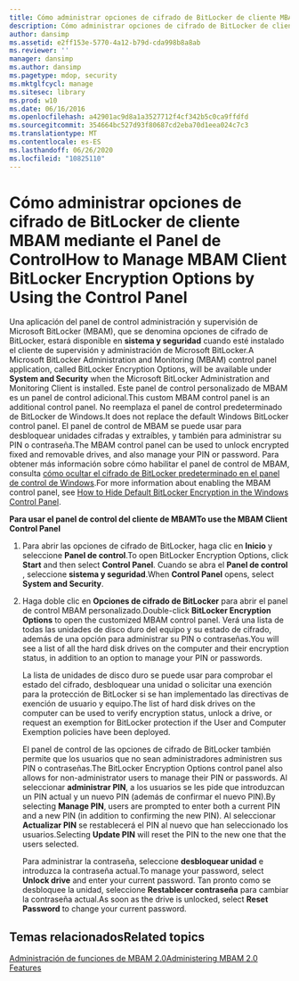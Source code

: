 ```yaml
---
title: Cómo administrar opciones de cifrado de BitLocker de cliente MBAM mediante el Panel de Control
description: Cómo administrar opciones de cifrado de BitLocker de cliente MBAM mediante el Panel de Control
author: dansimp
ms.assetid: e2ff153e-5770-4a12-b79d-cda998b8a8ab
ms.reviewer: ''
manager: dansimp
ms.author: dansimp
ms.pagetype: mdop, security
ms.mktglfcycl: manage
ms.sitesec: library
ms.prod: w10
ms.date: 06/16/2016
ms.openlocfilehash: a42901ac9d8a1a3527712f4cf342b5c0ca9ffdfd
ms.sourcegitcommit: 354664bc527d93f80687cd2eba70d1eea024c7c3
ms.translationtype: MT
ms.contentlocale: es-ES
ms.lasthandoff: 06/26/2020
ms.locfileid: "10825110"
---
```

# <span data-ttu-id="c6eb5-103">Cómo administrar opciones de cifrado de BitLocker de cliente MBAM mediante el Panel de Control</span><span class="sxs-lookup"><span data-stu-id="c6eb5-103">How to Manage MBAM Client BitLocker Encryption Options by Using the Control Panel</span></span>


<span data-ttu-id="c6eb5-104">Una aplicación del panel de control administración y supervisión de Microsoft BitLocker (MBAM), que se denomina opciones de cifrado de BitLocker, estará disponible en **sistema y seguridad** cuando esté instalado el cliente de supervisión y administración de Microsoft BitLocker.</span><span class="sxs-lookup"><span data-stu-id="c6eb5-104">A Microsoft BitLocker Administration and Monitoring (MBAM) control panel application, called BitLocker Encryption Options, will be available under **System and Security** when the Microsoft BitLocker Administration and Monitoring Client is installed.</span></span> <span data-ttu-id="c6eb5-105">Este panel de control personalizado de MBAM es un panel de control adicional.</span><span class="sxs-lookup"><span data-stu-id="c6eb5-105">This custom MBAM control panel is an additional control panel.</span></span> <span data-ttu-id="c6eb5-106">No reemplaza el panel de control predeterminado de BitLocker de Windows.</span><span class="sxs-lookup"><span data-stu-id="c6eb5-106">It does not replace the default Windows BitLocker control panel.</span></span> <span data-ttu-id="c6eb5-107">El panel de control de MBAM se puede usar para desbloquear unidades cifradas y extraíbles, y también para administrar su PIN o contraseña.</span><span class="sxs-lookup"><span data-stu-id="c6eb5-107">The MBAM control panel can be used to unlock encrypted fixed and removable drives, and also manage your PIN or password.</span></span> <span data-ttu-id="c6eb5-108">Para obtener más información sobre cómo habilitar el panel de control de MBAM, consulta [cómo ocultar el cifrado de BitLocker predeterminado en el panel de control de Windows](how-to-hide-default-bitlocker-encryption-in-the-windows-control-panel-mbam-2.md).</span><span class="sxs-lookup"><span data-stu-id="c6eb5-108">For more information about enabling the MBAM control panel, see [How to Hide Default BitLocker Encryption in the Windows Control Panel](how-to-hide-default-bitlocker-encryption-in-the-windows-control-panel-mbam-2.md).</span></span>

**<span data-ttu-id="c6eb5-109">Para usar el panel de control del cliente de MBAM</span><span class="sxs-lookup"><span data-stu-id="c6eb5-109">To use the MBAM Client Control Panel</span></span>**

1.  <span data-ttu-id="c6eb5-110">Para abrir las opciones de cifrado de BitLocker, haga clic en **Inicio** y seleccione **Panel de control**.</span><span class="sxs-lookup"><span data-stu-id="c6eb5-110">To open BitLocker Encryption Options, click **Start** and then select **Control Panel**.</span></span> <span data-ttu-id="c6eb5-111">Cuando se abra el **Panel de control** , seleccione **sistema y seguridad**.</span><span class="sxs-lookup"><span data-stu-id="c6eb5-111">When **Control Panel** opens, select **System and Security**.</span></span>

2.  <span data-ttu-id="c6eb5-112">Haga doble clic en **Opciones de cifrado de BitLocker** para abrir el panel de control MBAM personalizado.</span><span class="sxs-lookup"><span data-stu-id="c6eb5-112">Double-click **BitLocker Encryption Options** to open the customized MBAM control panel.</span></span> <span data-ttu-id="c6eb5-113">Verá una lista de todas las unidades de disco duro del equipo y su estado de cifrado, además de una opción para administrar su PIN o contraseñas.</span><span class="sxs-lookup"><span data-stu-id="c6eb5-113">You will see a list of all the hard disk drives on the computer and their encryption status, in addition to an option to manage your PIN or passwords.</span></span>

    <span data-ttu-id="c6eb5-114">La lista de unidades de disco duro se puede usar para comprobar el estado del cifrado, desbloquear una unidad o solicitar una exención para la protección de BitLocker si se han implementado las directivas de exención de usuario y equipo.</span><span class="sxs-lookup"><span data-stu-id="c6eb5-114">The list of hard disk drives on the computer can be used to verify encryption status, unlock a drive, or request an exemption for BitLocker protection if the User and Computer Exemption policies have been deployed.</span></span>

    <span data-ttu-id="c6eb5-115">El panel de control de las opciones de cifrado de BitLocker también permite que los usuarios que no sean administradores administren sus PIN o contraseñas.</span><span class="sxs-lookup"><span data-stu-id="c6eb5-115">The BitLocker Encryption Options control panel also allows for non-administrator users to manage their PIN or passwords.</span></span> <span data-ttu-id="c6eb5-116">Al seleccionar **administrar PIN**, a los usuarios se les pide que introduzcan un PIN actual y un nuevo PIN (además de confirmar el nuevo PIN).</span><span class="sxs-lookup"><span data-stu-id="c6eb5-116">By selecting **Manage PIN**, users are prompted to enter both a current PIN and a new PIN (in addition to confirming the new PIN).</span></span> <span data-ttu-id="c6eb5-117">Al seleccionar **Actualizar PIN** se restablecerá el PIN al nuevo que han seleccionado los usuarios.</span><span class="sxs-lookup"><span data-stu-id="c6eb5-117">Selecting **Update PIN** will reset the PIN to the new one that the users selected.</span></span>

    <span data-ttu-id="c6eb5-118">Para administrar la contraseña, seleccione **desbloquear unidad** e introduzca la contraseña actual.</span><span class="sxs-lookup"><span data-stu-id="c6eb5-118">To manage your password, select **Unlock drive** and enter your current password.</span></span> <span data-ttu-id="c6eb5-119">Tan pronto como se desbloquee la unidad, seleccione **Restablecer contraseña** para cambiar la contraseña actual.</span><span class="sxs-lookup"><span data-stu-id="c6eb5-119">As soon as the drive is unlocked, select **Reset Password** to change your current password.</span></span>

## <span data-ttu-id="c6eb5-120">Temas relacionados</span><span class="sxs-lookup"><span data-stu-id="c6eb5-120">Related topics</span></span>


[<span data-ttu-id="c6eb5-121">Administración de funciones de MBAM 2.0</span><span class="sxs-lookup"><span data-stu-id="c6eb5-121">Administering MBAM 2.0 Features</span></span>](administering-mbam-20-features-mbam-2.md)

 

 





